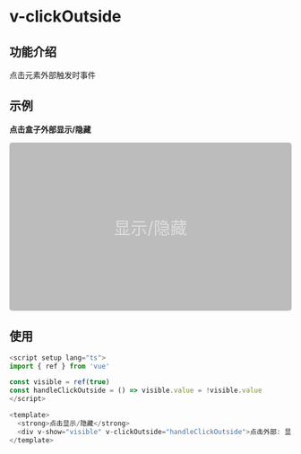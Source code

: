 # v-clickOutside

## 功能介绍

点击元素外部触发时事件

## 示例

<script setup>
import { ref } from 'vue'

const visible = ref(true)
const handleClickOutside = () => visible.value = !visible.value
</script>

<strong>点击盒子外部显示/隐藏</strong>
<div style="height:300px;">
  <div v-show="visible" style="height:300px;background:rgba(125,125,125,.5);margin-bottom:10px;display:flex;justify-content:center;align-items:center;border-radius:5px;color: rgba(255,255,255,.5);font-size:30px;" v-clickOutside="handleClickOutside">显示/隐藏</div>
</div>


## 使用

```typescript {10}
<script setup lang="ts">
import { ref } from 'vue'

const visible = ref(true)
const handleClickOutside = () => visible.value = !visible.value
</script>

<template>
  <strong>点击显示/隐藏</strong>
  <div v-show="visible" v-clickOutside="handleClickOutside">点击外部: 显示/隐藏</div>
</template>
```
